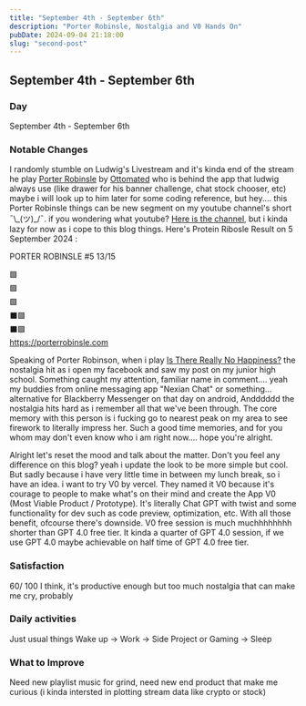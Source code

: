 ```yaml
---
title: "September 4th - September 6th"
description: "Porter Robinsle, Nostalgia and V0 Hands On"
pubDate: 2024-09-04 21:18:00
slug: "second-post"
---
```


## September 4th - September 6th

### Day

September 4th - September 6th

### Notable Changes

I randomly stumble on Ludwig's Livestream and it's kinda end of the stream he play [Porter Robinsle](https://porterrobinsle.com) by [Ottomated](https://www.twitch.tv/ottomated) who is behind the app that ludwig always use (like drawer for his banner challenge, chat stock chooser, etc) maybe i will look up to him later for some coding reference, but hey.... this Porter Robinsle things can be new segment on my youtube channel's short ¯\\\_(ツ)_/¯. if you wondering what youtube? [Here is the channel](https://www.youtube.com/@Gridd3902), but i kinda lazy for now as i cope to this blog things. Here's Protein Ribosle Result on 5 September 2024 :

PORTER ROBINSLE #5 13/15

🟩  
🟩  
🟩  
⬛🟩  
⬛🟩  
<https://porterrobinsle.com>  
  
Speaking of Porter Robinson, when i play [Is There Really No Happiness?](https://youtu.be/PoTu269qSnw?t=179) the nostalgia hit as i open my facebook and saw my post on my junior high school. Something caught my attention, familiar name in comment.... yeah my buddies from online messaging app "Nexian Chat" or something... alternative for Blackberry Messenger on that day on android, Andddddd the nostalgia hits hard as i remember all that we've been through. The core memory with this person is i fucking go to nearest peak on my area to see firework to literally impress her. Such a good time memories, and for you whom may don't even know who i am right now.... hope you're alright.

Alright let's reset the mood and talk about the matter. Don't you feel any difference on this blog? yeah i update the look to be more simple but cool. But sadly because i have very little time in between my lunch break, so i have an idea. i want to try V0 by vercel. They named it V0 because it's courage to people to make what's on their mind and create the App V0 (Most Viable Product / Prototype). It's literally Chat GPT with twist and some functionality for dev such as code preview, optimization, etc. With all those benefit, ofcourse there's downside. V0 free session is much muchhhhhhhh shorter than GPT 4.0 free tier. It kinda a quarter of GPT 4.0 session, if we use GPT 4.0 maybe achievable on half time of GPT 4.0 free tier.

### Satisfaction

60/ 100 I think, it's productive enough but too much nostalgia that can make me cry, probably

### Daily activities

Just usual things
Wake up -> Work -> Side Project or Gaming -> Sleep

### What to Improve

Need new playlist music for grind, need new end product that make me curious (i kinda intersted in plotting stream data like crypto or stock)
